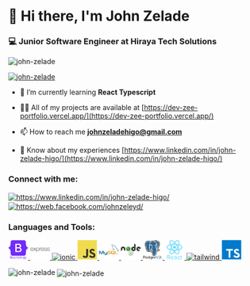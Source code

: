 <h1 align="left">👋 Hi there, I'm John Zelade</h1>
<h3 align="left">💻 Junior Software Engineer at Hiraya Tech Solutions</h3>

<p align="left"> <img src="https://komarev.com/ghpvc/?username=john-zelade&label=Profile%20views&color=0e75b6&style=flat" alt="john-zelade" /> </p>

<p align="left"> <a href="https://github.com/ryo-ma/github-profile-trophy"><img src="https://github-profile-trophy.vercel.app/?username=john-zelade" alt="john-zelade" /></a> </p>

- 🌱 I’m currently learning **React Typescript**

- 👨‍💻 All of my projects are available at [https://dev-zee-portfolio.vercel.app/](https://dev-zee-portfolio.vercel.app/)

- 📫 How to reach me **johnzeladehigo@gmail.com**

- 📄 Know about my experiences [https://www.linkedin.com/in/john-zelade-higo/](https://www.linkedin.com/in/john-zelade-higo/)

<h3 align="left">Connect with me:</h3>
<p align="left">
<a href="https://linkedin.com/in/https://www.linkedin.com/in/john-zelade-higo/" target="blank"><img align="center" src="https://raw.githubusercontent.com/rahuldkjain/github-profile-readme-generator/master/src/images/icons/Social/linked-in-alt.svg" alt="https://www.linkedin.com/in/john-zelade-higo/" height="30" width="40" /></a>
<a href="https://fb.com/https://web.facebook.com/johnzeleyd/" target="blank"><img align="center" src="https://raw.githubusercontent.com/rahuldkjain/github-profile-readme-generator/master/src/images/icons/Social/facebook.svg" alt="https://web.facebook.com/johnzeleyd/" height="30" width="40" /></a>
</p>

<h3 align="left">Languages and Tools:</h3>
<p align="left"> <a href="https://getbootstrap.com" target="_blank" rel="noreferrer"> <img src="https://raw.githubusercontent.com/devicons/devicon/master/icons/bootstrap/bootstrap-plain-wordmark.svg" alt="bootstrap" width="40" height="40"/> </a> <a href="https://expressjs.com" target="_blank" rel="noreferrer"> <img src="https://raw.githubusercontent.com/devicons/devicon/master/icons/express/express-original-wordmark.svg" alt="express" width="40" height="40"/> </a> <a href="https://ionicframework.com" target="_blank" rel="noreferrer"> <img src="https://upload.wikimedia.org/wikipedia/commons/d/d1/Ionic_Logo.svg" alt="ionic" width="40" height="40"/> </a> <a href="https://developer.mozilla.org/en-US/docs/Web/JavaScript" target="_blank" rel="noreferrer"> <img src="https://raw.githubusercontent.com/devicons/devicon/master/icons/javascript/javascript-original.svg" alt="javascript" width="40" height="40"/> </a> <a href="https://www.mysql.com/" target="_blank" rel="noreferrer"> <img src="https://raw.githubusercontent.com/devicons/devicon/master/icons/mysql/mysql-original-wordmark.svg" alt="mysql" width="40" height="40"/> </a> <a href="https://nodejs.org" target="_blank" rel="noreferrer"> <img src="https://raw.githubusercontent.com/devicons/devicon/master/icons/nodejs/nodejs-original-wordmark.svg" alt="nodejs" width="40" height="40"/> </a> <a href="https://www.postgresql.org" target="_blank" rel="noreferrer"> <img src="https://raw.githubusercontent.com/devicons/devicon/master/icons/postgresql/postgresql-original-wordmark.svg" alt="postgresql" width="40" height="40"/> </a> <a href="https://reactjs.org/" target="_blank" rel="noreferrer"> <img src="https://raw.githubusercontent.com/devicons/devicon/master/icons/react/react-original-wordmark.svg" alt="react" width="40" height="40"/> </a> <a href="https://tailwindcss.com/" target="_blank" rel="noreferrer"> <img src="https://www.vectorlogo.zone/logos/tailwindcss/tailwindcss-icon.svg" alt="tailwind" width="40" height="40"/> </a> <a href="https://www.typescriptlang.org/" target="_blank" rel="noreferrer"> <img src="https://raw.githubusercontent.com/devicons/devicon/master/icons/typescript/typescript-original.svg" alt="typescript" width="40" height="40"/> </a> </p>

<p><img align="left" src="https://github-readme-stats.vercel.app/api/top-langs?username=john-zelade&show_icons=true&locale=en&layout=compact" alt="john-zelade" /></p>

<p>&nbsp;<img align="center" src="https://github-readme-stats.vercel.app/api?username=john-zelade&show_icons=true&locale=en" alt="john-zelade" /></p>
